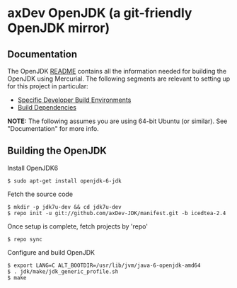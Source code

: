 axDev OpenJDK (a git-friendly OpenJDK mirror)
====================================

Documentation
----------------------------
The OpenJDK [README](http://hg.openjdk.java.net/jdk7u/jdk7u6/raw-file/tip/README-builds.html) contains all the information needed for building the OpenJDK using Mercurial.
The following segments are relevant to setting up for this project in particular:
- [Specific Developer Build Environments](http://hg.openjdk.java.net/jdk7u/jdk7u6/raw-file/tip/README-builds.html#SDBE)
- [Build Dependencies](http://hg.openjdk.java.net/jdk7u/jdk7u6/raw-file/tip/README-builds.html#dependencies)


**NOTE:**
The following assumes you are using 64-bit Ubuntu (or similar). See "Documentation" for more info.

Building the OpenJDK
----------------------------
Install OpenJDK6

    $ sudo apt-get install openjdk-6-jdk

Fetch the source code

    $ mkdir -p jdk7u-dev && cd jdk7u-dev
    $ repo init -u git://github.com/axDev-JDK/manifest.git -b icedtea-2.4

Once setup is complete, fetch projects by 'repo'

    $ repo sync

Configure and build OpenJDK

    $ export LANG=C ALT_BOOTDIR=/usr/lib/jvm/java-6-openjdk-amd64
    $ . jdk/make/jdk_generic_profile.sh
    $ make

